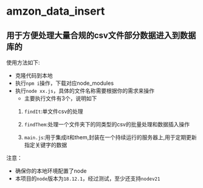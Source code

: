 # amzon_data_insert

## 用于方便处理大量合规的csv文件部分数据进入到数据库的

使用方法如下:
- 克隆代码到本地
- 执行`npm i`操作，下载对应node_modules
- 执行`node xx.js`，具体的文件名称需要根据你的需求来操作
  - 主要执行文件有3个，说明如下
  1. `findIt`:单文件csv的处理

  2. `findThem`:处理一个文件夹下的同类型的csv的批量处理和数据插入操作
  3. `main.js`:用于集成it和them,封装在一个持续运行的服务器上,用于定期更新指定关键字的数据


注意：
- 确保你的本地环境配置了node
- 本项目的`node`版本为`18.12.1`，经过测试，至少还支持`nodev21`

 


